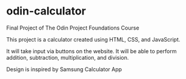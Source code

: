 # odin-calculator
Final Project of The Odin Project Foundations Course

This project is a calculator created using HTML, CSS, and JavaScript.

It will take input via buttons on the website. It will be able to perform addition, subtraction, multiplication, and division.

Design is inspired by Samsung Calculator App
